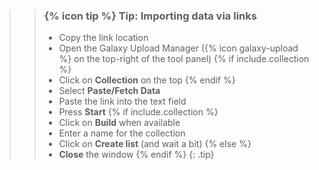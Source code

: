 >
>    > ### {% icon tip %} Tip: Importing data via links
>    >
>    > * Copy the link location
>    > * Open the Galaxy Upload Manager ({% icon galaxy-upload %} on the top-right of the tool panel)
>    > {% if include.collection %} 
>    > * Click on **Collection** on the top
>    > {% endif %}
>    > * Select **Paste/Fetch Data**
>    > * Paste the link into the text field
>    > * Press **Start**
>    > {% if include.collection %}
>    > * Click on **Build** when available
>    > * Enter a name for the collection
>    > * Click on **Create list** (and wait a bit)
>    > {% else %}
>    > * **Close** the window
>    > {% endif %}
>    {: .tip}
>